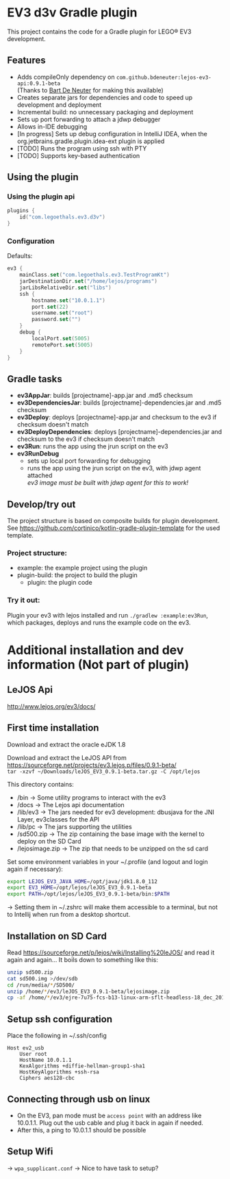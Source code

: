 # EV3 d3v Gradle plugin

This project contains the code for a Gradle plugin for LEGO® EV3 development.

## Features
* Adds compileOnly dependency on `com.github.bdeneuter:lejos-ev3-api:0.9.1-beta`  
  (Thanks to [Bart De Neuter](https://github.com/bdeneuter) for making this available)
* Creates separate jars for dependencies and code to speed up development and deployment
* Incremental build: no unnecessary packaging and deployment
* Sets up port forwarding to attach a jdwp debugger
* Allows in-IDE debugging
* [In progress] Sets up debug configuration in IntelliJ IDEA, when the org.jetbrains.gradle.plugin.idea-ext plugin is applied
* [TODO] Runs the program using ssh with PTY
* [TODO] Supports key-based authentication

## Using the plugin
### Using the plugin api
```kotlin
plugins {
    id("com.legoethals.ev3.d3v")
}
```
### Configuration
Defaults:
```kotlin
ev3 {
    mainClass.set("com.legoethals.ev3.TestProgramKt")
    jarDestinationDir.set("/home/lejos/programs")
    jarLibsRelativeDir.set("libs")
    ssh {
        hostname.set("10.0.1.1")
        port.set(22)
        username.set("root")
        password.set("")
    }
    debug {
        localPort.set(5005)
        remotePort.set(5005)
    }
}
```
## Gradle tasks
* **ev3AppJar**: builds [projectname]-app.jar and .md5 checksum 
* **ev3DependenciesJar**: builds [projectname]-dependencies.jar and .md5 checksum
* **ev3Deploy**: deploys [projectname]-app.jar and checksum to the ev3 if checksum doesn't match 
* **ev3DeployDependencies**: deploys [projectname]-dependencies.jar and checksum to the ev3 if checksum doesn't match
* **ev3Run**: runs the app using the jrun script on the ev3
* **ev3RunDebug**
  * sets up local port forwarding for debugging 
  * runs the app using the jrun script on the ev3, with jdwp agent attached  
  *ev3 image must be built with jdwp agent for this to work!*

## Develop/try out

The project structure is based on composite builds for plugin development. 
See https://github.com/cortinico/kotlin-gradle-plugin-template for the used template.



### Project structure:
* example: the example project using the plugin
* plugin-build: the project to build the plugin
  * plugin: the plugin code

### Try it out:
Plugin your ev3 with lejos installed and run `./gradlew :example:ev3Run`, which packages, deploys and runs the example code on the ev3. 


# Additional installation and dev information (Not part of plugin)
## LeJOS Api
http://www.lejos.org/ev3/docs/

## First time installation
Download and extract the oracle eJDK 1.8

Download and extract the LeJOS API from https://sourceforge.net/projects/ev3.lejos.p/files/0.9.1-beta/  
`tar -xzvf ~/Downloads/leJOS_EV3_0.9.1-beta.tar.gz -C /opt/lejos`

This directory contains:
* /bin -> Some utility programs to interact with the ev3
* /docs -> The Lejos api documentation
* /lib/ev3 -> The jars needed for ev3 development: dbusjava for the JNI Layer, ev3classes for the API
* /lib/pc -> The jars supporting the utilities
* /sd500.zip -> The zip containing the base image with the kernel to deploy on the SD Card
* /lejosimage.zip -> The zip that needs to be unzipped on the sd card


Set some environment variables in your ~/.profile (and logout and login again if necessary):
```bash
export LEJOS_EV3_JAVA_HOME=/opt/java/jdk1.8.0_112
export EV3_HOME=/opt/lejos/leJOS_EV3_0.9.1-beta
export PATH=/opt/lejos/leJOS_EV3_0.9.1-beta/bin:$PATH
```
-> Setting them in ~/.zshrc will make them accessible to a terminal, but not to Intellij when run from a desktop shortcut.

## Installation on SD Card
Read https://sourceforge.net/p/lejos/wiki/Installing%20leJOS/ and read it again and again...
It boils down to something like this:
```bash
unzip sd500.zip 
cat sd500.img >/dev/sdb
cd /run/media/*/SD500/
unzip /home/*/ev3/leJOS_EV3_0.9.1-beta/lejosimage.zip
cp -af /home/*/ev3/ejre-7u75-fcs-b13-linux-arm-sflt-headless-18_dec_2014
```

## Setup ssh configuration
Place the following in ~/.ssh/config
```
Host ev2_usb
    User root
    HostName 10.0.1.1
    KexAlgorithms +diffie-hellman-group1-sha1
    HostKeyAlgorithms +ssh-rsa
    Ciphers aes128-cbc 
```

## Connecting through usb on linux
* On the EV3, pan mode must be `access point` with an address like 10.0.1.1. Plug out the usb cable and plug it back in again if needed.
* After this, a ping to 10.0.1.1 should be possible

## Setup Wifi
-> `wpa_supplicant.conf` -> Nice to have task to setup?
